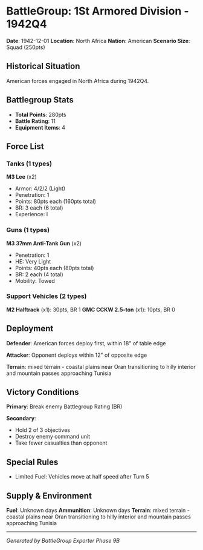 # BattleGroup: 1St Armored Division - 1942Q4

**Date**: 1942-12-01
**Location**: North Africa
**Nation**: American
**Scenario Size**: Squad (250pts)

## Historical Situation

American forces engaged in North Africa during 1942Q4.

## Battlegroup Stats

- **Total Points**: 280pts
- **Battle Rating**: 11
- **Equipment Items**: 4

## Force List

### Tanks (1 types)

**M3 Lee** (x2)
- Armor: 4/2/2 (Light)
- Penetration: 1
- Points: 80pts each (160pts total)
- BR: 3 each (6 total)
- Experience: I

### Guns (1 types)

**M3 37mm Anti-Tank Gun** (x2)
- Penetration: 1
- HE: Very Light
- Points: 40pts each (80pts total)
- BR: 2 each (4 total)
- Mobility: Towed

### Support Vehicles (2 types)

**M2 Halftrack** (x1): 30pts, BR 1
**GMC CCKW 2.5-ton** (x1): 10pts, BR 0

## Deployment

**Defender**: American forces deploy first, within 18" of table edge

**Attacker**: Opponent deploys within 12" of opposite edge

**Terrain**: mixed terrain - coastal plains near Oran transitioning to hilly interior and mountain passes approaching Tunisia

## Victory Conditions

**Primary**: Break enemy Battlegroup Rating (BR)

**Secondary**:
- Hold 2 of 3 objectives
- Destroy enemy command unit
- Take fewer casualties than opponent

## Special Rules

- Limited Fuel: Vehicles move at half speed after Turn 5

## Supply & Environment

**Fuel**: Unknown days
**Ammunition**: Unknown days
**Terrain**: mixed terrain - coastal plains near Oran transitioning to hilly interior and mountain passes approaching Tunisia

---

*Generated by BattleGroup Exporter Phase 9B*
